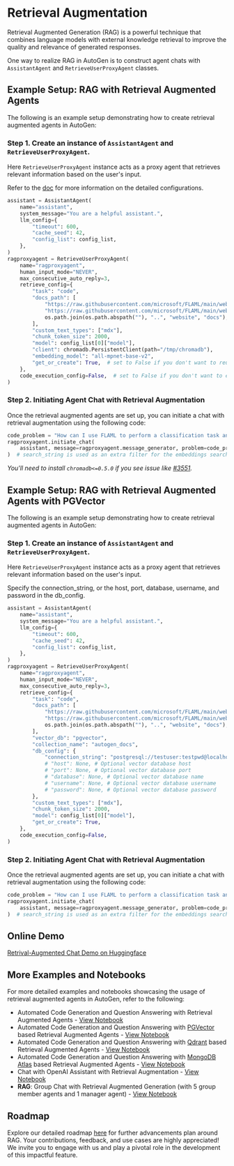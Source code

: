 # Retrieval Augmentation

Retrieval Augmented Generation (RAG) is a powerful technique that combines language models with external knowledge retrieval to improve the quality and relevance of generated responses.

One way to realize RAG in AutoGen is to construct agent chats with `AssistantAgent` and `RetrieveUserProxyAgent` classes.

## Example Setup: RAG with Retrieval Augmented Agents
The following is an example setup demonstrating how to create retrieval augmented agents in AutoGen:

### Step 1. Create an instance of `AssistantAgent` and `RetrieveUserProxyAgent`.

Here `RetrieveUserProxyAgent` instance acts as a proxy agent that retrieves relevant information based on the user's input.

Refer to the [doc](https://microsoft.github.io/autogen/docs/reference/agentchat/contrib/retrieve_user_proxy_agent)
for more information on the detailed configurations.

```python
assistant = AssistantAgent(
    name="assistant",
    system_message="You are a helpful assistant.",
    llm_config={
        "timeout": 600,
        "cache_seed": 42,
        "config_list": config_list,
    },
)
ragproxyagent = RetrieveUserProxyAgent(
    name="ragproxyagent",
    human_input_mode="NEVER",
    max_consecutive_auto_reply=3,
    retrieve_config={
        "task": "code",
        "docs_path": [
            "https://raw.githubusercontent.com/microsoft/FLAML/main/website/docs/Examples/Integrate%20-%20Spark.md",
            "https://raw.githubusercontent.com/microsoft/FLAML/main/website/docs/Research.md",
            os.path.join(os.path.abspath(""), "..", "website", "docs"),
        ],
        "custom_text_types": ["mdx"],
        "chunk_token_size": 2000,
        "model": config_list[0]["model"],
        "client": chromadb.PersistentClient(path="/tmp/chromadb"),
        "embedding_model": "all-mpnet-base-v2",
        "get_or_create": True,  # set to False if you don't want to reuse an existing collection, but you'll need to remove the collection manually
    },
    code_execution_config=False,  # set to False if you don't want to execute the code
)
```

### Step 2. Initiating Agent Chat with Retrieval Augmentation

Once the retrieval augmented agents are set up, you can initiate a chat with retrieval augmentation using the following code:

```python
code_problem = "How can I use FLAML to perform a classification task and use spark to do parallel training. Train 30 seconds and force cancel jobs if time limit is reached."
ragproxyagent.initiate_chat(
    assistant, message=ragproxyagent.message_generator, problem=code_problem, search_string="spark"
)  # search_string is used as an extra filter for the embeddings search, in this case, we only want to search documents that contain "spark".
```
*You'll need to install `chromadb<=0.5.0` if you see issue like [#3551](https://github.com/microsoft/autogen/issues/3551).*

## Example Setup: RAG with Retrieval Augmented Agents with PGVector
The following is an example setup demonstrating how to create retrieval augmented agents in AutoGen:

### Step 1. Create an instance of `AssistantAgent` and `RetrieveUserProxyAgent`.

Here `RetrieveUserProxyAgent` instance acts as a proxy agent that retrieves relevant information based on the user's input.

Specify the connection_string, or the host, port, database, username, and password in the db_config.

```python
assistant = AssistantAgent(
    name="assistant",
    system_message="You are a helpful assistant.",
    llm_config={
        "timeout": 600,
        "cache_seed": 42,
        "config_list": config_list,
    },
)
ragproxyagent = RetrieveUserProxyAgent(
    name="ragproxyagent",
    human_input_mode="NEVER",
    max_consecutive_auto_reply=3,
    retrieve_config={
        "task": "code",
        "docs_path": [
            "https://raw.githubusercontent.com/microsoft/FLAML/main/website/docs/Examples/Integrate%20-%20Spark.md",
            "https://raw.githubusercontent.com/microsoft/FLAML/main/website/docs/Research.md",
            os.path.join(os.path.abspath(""), "..", "website", "docs"),
        ],
        "vector_db": "pgvector",
        "collection_name": "autogen_docs",
        "db_config": {
            "connection_string": "postgresql://testuser:testpwd@localhost:5432/vectordb", # Optional - connect to an external vector database
            # "host": None, # Optional vector database host
            # "port": None, # Optional vector database port
            # "database": None, # Optional vector database name
            # "username": None, # Optional vector database username
            # "password": None, # Optional vector database password
        },
        "custom_text_types": ["mdx"],
        "chunk_token_size": 2000,
        "model": config_list[0]["model"],
        "get_or_create": True,
    },
    code_execution_config=False,
)
```

### Step 2. Initiating Agent Chat with Retrieval Augmentation

Once the retrieval augmented agents are set up, you can initiate a chat with retrieval augmentation using the following code:

```python
code_problem = "How can I use FLAML to perform a classification task and use spark to do parallel training. Train 30 seconds and force cancel jobs if time limit is reached."
ragproxyagent.initiate_chat(
    assistant, message=ragproxyagent.message_generator, problem=code_problem, search_string="spark"
)  # search_string is used as an extra filter for the embeddings search, in this case, we only want to search documents that contain "spark".
```

## Online Demo
[Retrival-Augmented Chat Demo on Huggingface](https://huggingface.co/spaces/thinkall/autogen-demos)

## More Examples and Notebooks
For more detailed examples and notebooks showcasing the usage of retrieval augmented agents in AutoGen, refer to the following:
- Automated Code Generation and Question Answering with Retrieval Augmented Agents - [View Notebook](/docs/notebooks/agentchat_RetrieveChat)
- Automated Code Generation and Question Answering with [PGVector](https://github.com/pgvector/pgvector) based Retrieval Augmented Agents - [View Notebook](https://github.com/microsoft/autogen/blob/0.2/notebook/agentchat_RetrieveChat_pgvector.ipynb)
- Automated Code Generation and Question Answering with [Qdrant](https://qdrant.tech/) based Retrieval Augmented Agents - [View Notebook](https://github.com/microsoft/autogen/blob/0.2/notebook/agentchat_RetrieveChat_qdrant.ipynb)
- Automated Code Generation and Question Answering with [MongoDB Atlas](https://www.mongodb.com/) based Retrieval Augmented Agents - [View Notebook](https://github.com/microsoft/autogen/blob/0.2/notebook/agentchat_RetrieveChat_mongodb.ipynb)
- Chat with OpenAI Assistant with Retrieval Augmentation - [View Notebook](https://github.com/microsoft/autogen/blob/0.2/notebook/agentchat_oai_assistant_retrieval.ipynb)
- **RAG**: Group Chat with Retrieval Augmented Generation (with 5 group member agents and 1 manager agent) - [View Notebook](/docs/notebooks/agentchat_groupchat_RAG)

## Roadmap

Explore our detailed roadmap [here](https://github.com/microsoft/autogen/issues/1657) for further advancements plan around RAG. Your contributions, feedback, and use cases are highly appreciated! We invite you to engage with us and play a pivotal role in the development of this impactful feature.
